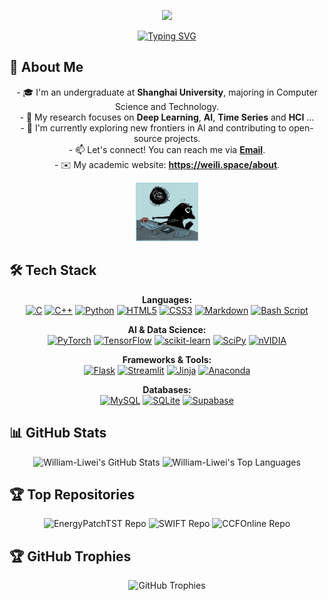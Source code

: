 <!-- ---------------------------------------------------------------------------------------------------------------------- -->
<!-- GITHUB README BANNER -->
<!-- 您可以访问 https://capsule-render.vercel.app/ 来定制您自己的 Banner -->
<!-- type: a waving, slice, rect, wau, shark, soft, transparent -->
<!-- color: timeGradient, random, Starlit, Canay, Bule, Red, Pink -->
<!-- ---------------------------------------------------------------------------------------------------------------------- -->
<p align="center">
  <img src="https://capsule-render.vercel.app/api?type=waving&color=timeGradient&height=300&section=header&text=Wei%20Li%20%28William%29%20&fontSize=70&fontAlign=50&fontAlignY=38&desc=Deep%20Learning%20%7C%20AI%20%7C%20Time%20Series%20%7C%20HCI%20&descAlign=50&descSize=25&descAlignY=55&animation=twinkling" />
</p>

<!-- ---------------------------------------------------------------------------------------------------------------------- -->
<!-- TYPING SVG -->
<!-- 您可以访问 https://readme-typing-svg.demolab.com/ 来定制动态打字效果 -->
<!-- ---------------------------------------------------------------------------------------------------------------------- -->
<p align="center">
    <a href="https://git.io/typing-svg"><img src="https://readme-typing-svg.demolab.com?font=Fira+Code&weight=1000&size=21&pause=1000&color=1976D2&background=FFFFFF00&center=true&vCenter=true&width=435&lines=Welcome+to+my+digital+garden+...;Passionate+about+AI+and+Data+Science;Always+learning%2C+always+innovating." alt="Typing SVG" /></a>
</p>

<!-- ---------------------------------------------------------------------------------------------------------------------- -->
<!-- ABOUT ME -->
<!-- ---------------------------------------------------------------------------------------------------------------------- -->
<h2 align="left">🚀 About Me</h2>

<p align="center">
  - 🎓 I'm an undergraduate at <b>Shanghai University</b>, majoring in Computer Science and Technology. <br>
  - 🧠 My research focuses on <b>Deep Learning</b>, <b>AI</b>, <b>Time Series</b> and <b>HCI</b> ... <br>
  - 🌱 I'm currently exploring new frontiers in AI and contributing to open-source projects. <br>
  - 📫 Let's connect! You can reach me via <a href="mailto:liwei008009@163.com"><b>Email</b></a>. <br>
  - ✉️ My academic website: <a href="https://weili.space/about"><b>https://weili.space/about</b></a>.
</p>
<p align="center">
  <img src="https://github.com/William-Liwei/William-Liwei/blob/main/codecat.gif" width="20%">
</p>

<!-- ---------------------------------------------------------------------------------------------------------------------- -->
<!-- TECH STACK -->
<!-- 访问 https://skillicons.dev/ 或 https://img.shields.io/ 来获取更多图标 -->
<!-- ---------------------------------------------------------------------------------------------------------------------- -->
<h2 align="left">🛠️ Tech Stack</h2>
<p align="center">
  <b>Languages:</b> <br>
  <a href="#"><img alt="C" src="https://img.shields.io/badge/c-%2300599C.svg?style=flat-square&logo=c&logoColor=white"></a>
  <a href="#"><img alt="C++" src="https://img.shields.io/badge/c++-%2300599C.svg?style=flat-square&logo=c%2B%2B&logoColor=white"></a>
  <a href="#"><img alt="Python" src="https://img.shields.io/badge/python-3670A0?style=flat-square&logo=python&logoColor=ffdd54"></a>
  <a href="#"><img alt="HTML5" src="https://img.shields.io/badge/html5-%23E34F26.svg?style=flat-square&logo=html5&logoColor=white"></a>
  <a href="#"><img alt="CSS3" src="https://img.shields.io/badge/css3-%231572B6.svg?style=flat-square&logo=css3&logoColor=white"></a>
  <a href="#"><img alt="Markdown" src="https://img.shields.io/badge/markdown-%23000000.svg?style=flat-square&logo=markdown&logoColor=white"></a>
  <a href="#"><img alt="Bash Script" src="https://img.shields.io/badge/bash_script-%23121011.svg?style=flat-square&logo=gnu-bash&logoColor=white"></a>
</p>
<p align="center">
  <b>AI & Data Science:</b> <br>
  <a href="#"><img alt="PyTorch" src="https://img.shields.io/badge/PyTorch-%23EE4C2C.svg?style=flat-square&logo=PyTorch&logoColor=white"></a>
  <a href="#"><img alt="TensorFlow" src="https://img.shields.io/badge/TensorFlow-%23FF6F00.svg?style=flat-square&logo=TensorFlow&logoColor=white"></a>
  <a href="#"><img alt="scikit-learn" src="https://img.shields.io/badge/scikit--learn-%23F7931E.svg?style=flat-square&logo=scikit-learn&logoColor=white"></a>
  <a href="#"><img alt="SciPy" src="https://img.shields.io/badge/SciPy-%230C55A5.svg?style=flat-square&logo=scipy&logoColor=%white"></a>
  <a href="#"><img alt="nVIDIA" src="https://img.shields.io/badge/CUDA-76B900?style=flat-square&logo=nvidia&logoColor=white"></a>
</p>
<p align="center">
  <b>Frameworks & Tools:</b> <br>
  <a href="#"><img alt="Flask" src="https://img.shields.io/badge/flask-%23000.svg?style=flat-square&logo=flask&logoColor=white"></a>
  <a href="#"><img alt="Streamlit" src="https://img.shields.io/badge/Streamlit-%23FF4B4B.svg?style=flat-square&logo=streamlit&logoColor=white"></a>
  <a href="#"><img alt="Jinja" src="https://img.shields.io/badge/jinja-A91E2D.svg?style=flat-square&logo=jinja&logoColor=white"></a>
  <a href="#"><img alt="Anaconda" src="https://img.shields.io/badge/Anaconda-%2344A833.svg?style=flat-square&logo=anaconda&logoColor=white"></a>
</p>
<p align="center">
  <b>Databases:</b> <br>
  <a href="#"><img alt="MySQL" src="https://img.shields.io/badge/mysql-4479A1.svg?style=flat-square&logo=mysql&logoColor=white"></a>
  <a href="#"><img alt="SQLite" src="https://img.shields.io/badge/sqlite-%2307405e.svg?style=flat-square&logo=sqlite&logoColor=white"></a>
  <a href="#"><img alt="Supabase" src="https://img.shields.io/badge/Supabase-3ECF8E?style=flat-square&logo=supabase&logoColor=white"></a>
</p>


<!-- ---------------------------------------------------------------------------------------------------------------------- -->
<!-- GITHUB STATS -->
<!-- 访问 https://github.com/anuraghazra/github-readme-stats 和 https://github.com/ashutosh00710/github-readme-activity-graph-->
<!-- ---------------------------------------------------------------------------------------------------------------------- -->
<h2 align="left">📊 GitHub Stats</h2>
<p align="center">
  <!-- GitHub Stats Card -->
  <img src="https://github-readme-stats.vercel.app/api?username=William-Liwei&theme=tokyonight&hide_border=true&count_private=true&show_icons=true" alt="William-Liwei's GitHub Stats"/>
  
  <!-- Top Languages Card -->
  <img src="https://github-readme-stats.vercel.app/api/top-langs/?username=William-Liwei&layout=compact&theme=tokyonight&hide_border=true" alt="William-Liwei's Top Languages"/>
</p>

<!-- ---------------------------------------------------------------------------------------------------------------------- -->
<!-- TOP REPOSITORIES -->
<!-- ---------------------------------------------------------------------------------------------------------------------- -->
<h2 align="left">🏆 Top Repositories</h2>
<p align="center">
  <!-- 您可以手动替换为您最想展示的仓库 -->
  <a href="https://github.com/William-Liwei/EnergyPatchTST" style="text-decoration: none;">
    <img src="https://github-readme-stats.vercel.app/api/pin/?username=william-liwei&repo=energypatchtst&theme=tokyonight&hide_border=true" alt="EnergyPatchTST Repo"/>
  </a>
  <a href="https://github.com/William-Liwei/SWIFT" style="text-decoration: none;">
    <img src="https://github-readme-stats.vercel.app/api/pin/?username=william-liwei&repo=swift&theme=tokyonight&hide_border=true" alt="SWIFT Repo"/>
  </a>
    <a href="https://github.com/William-Liwei/CCFOnline" style="text-decoration: none;">
    <img src="https://github-readme-stats.vercel.app/api/pin/?username=william-liwei&repo=ccfonline&theme=tokyonight&hide_border=true" alt="CCFOnline Repo"/>
  </a>
</p>

<!-- ---------------------------------------------------------------------------------------------------------------------- -->
<!-- GITHUB TROPHIES -->
<!-- 访问 https://github.com/ryo-ma/github-profile-trophy -->
<!-- ---------------------------------------------------------------------------------------------------------------------- -->
<h2 align="left">🏆 GitHub Trophies</h2>
<p align="center">
  <img src="https://github-profile-trophy.vercel.app/?username=William-Liwei&theme=tokyonight&column=7&margin-w=15&margin-h=15" alt="GitHub Trophies"/>
</p>


